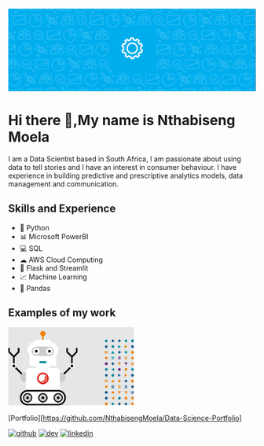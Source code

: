 ![Data Science & Consumer Insights ](https://github.com/NthabisengMoela/NthabisengMoela/blob/main/Banner.gif)

# Hi there 👋,My name is Nthabiseng Moela
I am a Data Scientist based in South Africa, I am passionate about using data to tell stories and I have an interest in consumer behaviour. I have experience in building predictive and prescriptive analytics models, data management and communication.

## Skills and Experience
* 🐍 Python
* 📊 Microsoft PowerBI
* 💻 SQL
* ☁ AWS Cloud Computing
* 📱 Flask and Streamlit
* 📈 Machine Learning
* 🐼 Pandas

## Examples of my work
<img src= "https://github.com/NthabisengMoela/NthabisengMoela/blob/main/Machine-Learning.gif" width="256" />

[Portfolio][https://github.com/NthabisengMoela/Data-Science-Portfolio]
 


[<img src='https://cdn.jsdelivr.net/npm/simple-icons@3.0.1/icons/github.svg' alt='github' height='40'>](https://github.com/NthabisengMoela)  [<img src='https://cdn.jsdelivr.net/npm/simple-icons@3.0.1/icons/dev-dot-to.svg' alt='dev' height='40'>](https://dev.to/NthabisengMoela)  [<img src='https://cdn.jsdelivr.net/npm/simple-icons@3.0.1/icons/linkedin.svg' alt='linkedin' height='40'>](https://www.linkedin.com/in/nthabisengmoela/)  







